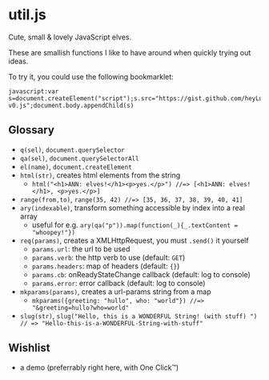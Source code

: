 # util.js

Cute, small & lovely JavaScript elves.

These are smallish functions I like to have around when quickly trying
out ideas.

To try it, you could use the following bookmarklet:

    javascript:var s=document.createElement("script");s.src="https://gist.github.com/heyLu/6065025/raw/8d88c7fea7cf10c6ab02fbbb8af3fa6c46070a13/util-v0.js";document.body.appendChild(s)

## Glossary

* `q(sel)`, `document.querySelector`
* `qa(sel)`, `document.querySelectorAll`
* `el(name)`, `document.createElement`
* `html(str)`, creates html elements from the string
    - `html("<h1>ANN: elves!</h1><p>yes.</p>") //=> [<h1>ANN: elves!</h1>, <p>yes.</p>]`
* `range(from,to)`, `range(35, 42) //=> [35, 36, 37, 38, 39, 40, 41]`
* `ary(indexable)`, transform something accessible by index into a real array
    - useful for e.g. `ary(qa("p")).map(function(_){_.textContent = "whoopey!"})`
* `req(params)`, creates a XMLHttpRequest, you must `.send()` it yourself
    - `params.url`: the url to be used
    - `params.verb`: the http verb to use (default: `GET`)
    - `params.headers`: map of headers (default: `{}`)
    - `params.cb`: onReadyStateChange callback (default: log to console)
    - `params.error`: error callback (default: log to console)
* `mkparams(params)`, creates a url-params string from a map
    - `mkparams({greeting: "hullo", who: "world"}) //=> "&greeting=hullo?who=world"`
* `slug(str)`, `slug("Hello, this is a WONDERFUL String! (with stuff) ") // => "Hello-this-is-a-WONDERFUL-String-with-stuff"`

## Wishlist

* a demo (preferrably right here, with One Click™)
